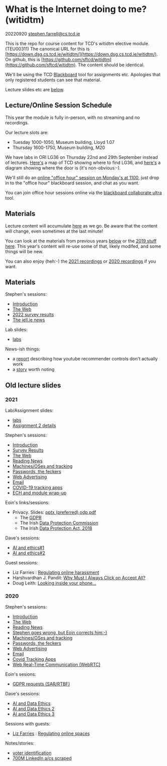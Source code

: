 # What is the Internet doing to me? (witidtm)

20220920 stephen.farrell@cs.tcd.ie

This is the repo for course content for TCD's witidtm elective module.
(TEU00311) The canonical URL for this is
[https://down.dsg.cs.tcd.ie/witidtm/](https://down.dsg.cs.tcd.ie/witidtm/).
On github, this is [https://github.com/sftcd/witidtm](https://github.com/sftcd/witidtm).
The content should be identical.

We'll be using the TCD
[Blackboard](https://tcd.blackboard.com/webapps/blackboard/content/listContentEditable.jsp?content_id=_2322556_1&course_id=_81096_1&mode=reset) 
tool for assignments etc. Apologies that only registered students can see that
material.

Lecture slides etc are [below](#materials).

## Lecture/Online Session Schedule

This year the module is fully in-person, with no streaming and
no recordings.

Our lecture slots are:

- Tuesday 1000-1050, Museum building, Lloyd 1.07
- Thursday 1600-1750, Museum building, M20

We have labs in ORI LG36 on Thursday 22nd and 29th September instead of lectures.
[Here's](lectures/2022-2023/map-2-lg36.png) a map of TCD showing where to find LG36, and 
[here's](lectures/2022-2023/oriLG.png) a diagram showing where the door is (it's non-obvious:-).

We'll still do an [online "office hour" session on Monday's at 1100](https://eu.bbcollab.com/guest/a79cf43c8eb64d20865ae9ef3bbee729), just drop
in to the "office hour" blackboard session, and chat as you want. 

You can join office hour sessions online via 
the [blackboard collaborate ultra](https://tcd.blackboard.com/webapps/collab-ultra/tool/collabultra?course_id=_74933_1) 
tool.

## Materials

Lecture content will accumulate [here](./lectures/2022-2023/) as we go.
Be aware that the content will change, even sometimes at the last minute!

You can look at the materials from previous years [below](#oldlectureslides) or
the [2019 stuff here](./lectures/2019-2020/). 
This year's content will re-use some of that, likely modifed, and
some things will be new. 

You can also enjoy (heh:-) the 
[2021 recordings](https://down.dsg.cs.tcd.ie/witidtm-recordings/2021/) 
or
[2020 recordings](https://down.dsg.cs.tcd.ie/witidtm-recordings/2020/) 
if you want.

## Materials

Stephen's sessions:

- [Introduction](lectures/2022-2023/100-intro.pdf)
- [The Web](lectures/2022-2023/200-web.pdf)
- [2022 survey results](lectures/2022-2023/survey2022.pdf)
- [The jell.ie news](lectures/2022-2023/300-jellie.pdf)

Lab slides:

- [labs](lectures/2022-2023/labs.pdf)

News-ish things:

- a [report](https://foundation.mozilla.org/en/youtube/user-controls/) describing how youtube recommender controls
  don't actually work
- a [story](https://text.npr.org/2022/05/25/1101275323/twitter-privacy-settlement-doj-ftc) worth noting

## Old lecture slides

### 2021

Lab/Assignment slides:

- [labs](lectures/2022-2023/labs.pdf)
- [Assignment 2 details](lectures/2021-2022/assignment2.pdf)

Stephen's sessions:

- [Introduction](lectures/2021-2022/100-intro.pdf)
- [Survey Results](lectures/2021-2022/survey2021.pdf)
- [The Web](lectures/2021-2022/200-web.pdf)
- [Reading News](lectures/2021-2022/300-jellie.pdf)
- [Machines/OSes and tracking](lectures/2021-2022/400-machines.pdf)
- [Passwords, the feckers](lectures/2021-2022/500-passwords.pdf)
- [Web Advertising](lectures/2021-2022/600-ads.pdf)
- [Email](lectures/2021-2022/700-mail.pdf)
- [COVID-19 tracking apps](lectures/2021-2022/tact-202111.pdf)
- [ECH and module wrap-up](lectures/2021-2022/800-ech.pdf)


Eoin's links/sessions:

- Privacy. Slides: [pptx (preferred)](lectures/2021-2022/eoin-100-privacy.pptx),[odp](lectures/2021-2022/eoin-100-privacy.odp),[pdf](lectures/2021-2022/eoin-100-privacy.pdf)
    - The [GDPR](https://eur-lex.europa.eu/eli/reg/2016/679/oj)
    - The Irish [Data Protection Commission](https://www.dataprotection.ie/)
    - The Irish [Data Protection Act, 2018](http://www.irishstatutebook.ie/eli/2018/act/7/)

Dave's sessions:

- [AI and ethics#1](lectures/2021-2022/ai-ethics1.pdf)
- [AI and ethics#2](lectures/2021-2022/ai-ethics2.pdf)

Guest sessions:

- Liz Farries : [Regulating online harassment](lectures/2021-2022/IBSA.Farries.2021.pdf)
- Harshvardhan J. Pandit: [Why Must I Always Click on Accept All?](lectures/2021-2022/harsh-consent.pdf)
- Doug Leith: [Looking inside your phone...](lectures/2021-2022/doug-phones.pdf)

### 2020

Stephen's sessions:

- [Introduction](lectures/2020-2021/100-intro.pdf)
- [The Web](lectures/2020-2021/200-web.pdf)
- [Reading News](lectures/2020-2021/300-jellie.pdf)
- [Stephen goes wrong, but Eoin corrects him:-)](lectures/2020-2021/400-layperson.pdf) 
- [Machines/OSes and tracking](lectures/2020-2021/500-machines.pdf)
- [Passwords, the feckers](lectures/2020-2021/600-passwords.pdf)
- [Web Advertising](lectures/2020-2021/700-ads.pdf)
- [Email](lectures/2020-2021/800-mail.pdf)
- [Covid Tracking Apps](lectures/2020-2021/900-covid.pdf)
- [Web Real-Time Communication (WebRTC)](lectures/2020-2021/1000-webrtc.pdf)

Eoin's sesions:

- [GDPR requests (SAR/RTBF)](lectures/2020-2021/eod-100-oct13.pdf)

Dave's sessions:

- [AI and Data Ethics](lectures/2020-2021/ai-data-ethics-part1.pdf)
- [AI and Data Ethics 2](lectures/2020-2021/ai-data-ethics-part2.pdf)
- [AI and Data Ethics 3](lectures/2020-2021/ai-data-ethics-part3.pdf)

Sessions with guests:

- [Liz Farries](https://www.iccl.ie/staff/elizabeth-farries-information-rights-project-manager/) : [Regulating online spaces](lectures/2020-2021/liz-farries.pdf)

Notes/stories:
- [voter identification](https://www.nytimes.com/2021/09/20/nyregion/voters-dante-deblasio.html)
- [700M LinkedIn a/cs scraped](https://restoreprivacy.com/linkedin-data-leak-700-million-users/)

